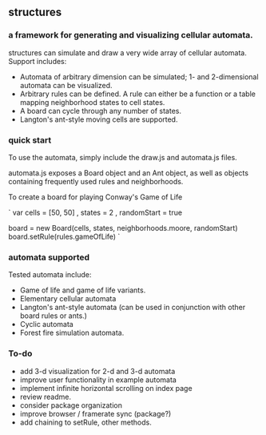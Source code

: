 ## structures 

### a framework for generating and visualizing cellular automata.

structures can simulate and draw a very wide array of cellular automata. Support includes:

* Automata of arbitrary dimension can be simulated; 1- and 2-dimensional automata can be visualized.
* Arbitrary rules can be defined. A rule can either be a function or a table mapping neighborhood states to cell states.
* A board can cycle through any number of states.
* Langton's ant-style moving cells are supported.

### quick start

To use the automata, simply include the draw.js and automata.js files.

automata.js exposes a Board object and an Ant object, as well as objects containing frequently used rules and neighborhoods.

To create a board for playing Conway's Game of Life

`
var cells = [50, 50]
 , states = 2
 , randomStart = true

board = new Board(cells, states, neighborhoods.moore, randomStart)
board.setRule(rules.gameOfLife)
`

### automata supported

Tested automata include:

* Game of life and game of life variants.
* Elementary cellular automata
* Langton's ant-style automata (can be used in conjunction with other board rules or ants.)
* Cyclic automata
* Forest fire simulation automata.

### To-do

* add 3-d visualization for 2-d and 3-d automata
* improve user functionality in example automata
* implement infinite horizontal scrolling on index page
* review readme.
* consider package organization
* improve browser / framerate sync (package?)
* add chaining to setRule, other methods.



